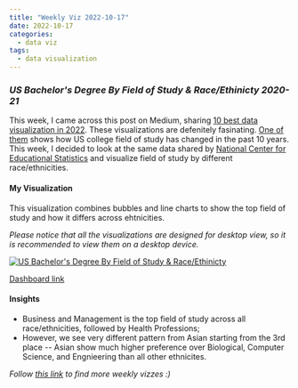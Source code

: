 ```yaml
---
title: "Weekly Viz 2022-10-17"
date: 2022-10-17
categories:
  - data viz
tags:
  - data visualization
---
```


### *US Bachelor's Degree By Field of Study & Race/Ethinicty 2020-21*

This week, I came across this post on Medium, sharing [10 best data visualization in 2022](https://towardsdatascience.com/the-10-best-data-visualizations-of-2022-3e49d7ccb832). These visualizations are defenitely fasinating. [One of them](https://www.reddit.com/r/dataisbeautiful/comments/xc4ckq/oc_fastest_growing_and_shrinking_us_college/?utm_content=media&utm_medium=post_embed&utm_name=fbda1fa835324b148aa85e7a18c71edc&utm_source=embedly&utm_term=xc4ckq) shows how US college field of study has changed in the past 10 years. This week, I decided to look at the same data shared by [National Center for Educational Statistics](https://nces.ed.gov/ipeds/SummaryTables/report/360?templateId=3600&year=2021&expand_by=0&tt=aggregate&instType=1) and visualize field of study by different race/ethnicities.   

#### My Visualization

This visualization combines bubbles and line charts to show the top field of study and how it differs across ehtnicities.  

*Please notice that all the visualizations are designed for desktop view, so it is recommended to view them on a desktop device.*  

<div class='tableauPlaceholder' id='viz1666064726612' style='position: relative'>
  <noscript><a href='#'>
    <img alt='US Bachelor&#39;s Degree By Field of Study &amp; Race&#47;Ethinicty ' src='https:&#47;&#47;public.tableau.com&#47;static&#47;images&#47;20&#47;20221017USBachelorsDegreeByFieldofStudyRaceEthinicty2020-21&#47;USBachelorsDegreeByFieldofStudyRaceEthinicty&#47;1_rss.png' style='border: none' />
    </a></noscript>
  <object class='tableauViz'  style='display:none;'>
    <param name='host_url' value='https%3A%2F%2Fpublic.tableau.com%2F' />
    <param name='embed_code_version' value='3' />
    <param name='site_root' value='' />
    <param name='name' value='20221017USBachelorsDegreeByFieldofStudyRaceEthinicty2020-21&#47;USBachelorsDegreeByFieldofStudyRaceEthinicty' />
    <param name='tabs' value='no' />
    <param name='toolbar' value='yes' />
    <param name='static_image' value='https:&#47;&#47;public.tableau.com&#47;static&#47;images&#47;20&#47;20221017USBachelorsDegreeByFieldofStudyRaceEthinicty2020-21&#47;USBachelorsDegreeByFieldofStudyRaceEthinicty&#47;1.png' />
    <param name='animate_transition' value='yes' />
    <param name='display_static_image' value='yes' />
    <param name='display_spinner' value='yes' />
    <param name='display_overlay' value='yes' />
    <param name='display_count' value='yes' />
    <param name='language' value='en-US' />
    <param name='filter' value='publish=yes' />
  </object></div>       
  <script type='text/javascript'>   
  var divElement = document.getElementById('viz1666064726612');    
  var vizElement = divElement.getElementsByTagName('object')[0];             
  if ( divElement.offsetWidth > 800 ) { vizElement.style.width='800px';vizElement.style.height='827px';} else if ( divElement.offsetWidth > 500 ) { vizElement.style.width='800px';vizElement.style.height='827px';} else { vizElement.style.width='100%';vizElement.style.height='727px';}                
  var scriptElement = document.createElement('script');               
  scriptElement.src = 'https://public.tableau.com/javascripts/api/viz_v1.js';     
  vizElement.parentNode.insertBefore(scriptElement, vizElement);            
</script>  

[Dashboard link](https://public.tableau.com/views/20221017USBachelorsDegreeByFieldofStudyRaceEthinicty2020-21/USBachelorsDegreeByFieldofStudyRaceEthinicty?:language=en-US&publish=yes&:display_count=n&:origin=viz_share_link)
  
#### Insights
* Business and Management is the top field of study across all race/ethnicities, followed by Health Professions;  
* However, we see very different pattern from Asian starting from the 3rd place -- Asian show much higher preference over Biological, Computer Science, and Engnieering than all other ethnicites.  
  
*Follow [this link](https://yudong-94.github.io/personal-website/project/WeeklyViz2022/) to find more weekly vizzes :)*
